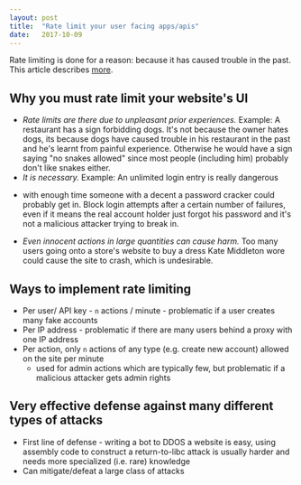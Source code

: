 ```yaml
---
layout: post
title:  "Rate limit your user facing apps/apis"
date:   2017-10-09
---
```


Rate limiting is done for a reason: because it has caused trouble in the past.
This article describes [more](https://blog.codinghorror.com/rate-limiting-and-velocity-checking/).

## Why you must rate limit your website's UI

* _Rate limits are there due to unpleasant prior experiences._
Example: A restaurant has a sign forbidding dogs. 
It's not because the owner hates dogs,
its because dogs have caused trouble in his restaurant in the past
and he's learnt from painful experience.
Otherwise he would have a sign saying "no snakes allowed"
since most people (including him) probably don't like snakes either.
* _It is necessary._ 
Example: An unlimited login entry is really dangerous 
- with enough time someone with a decent a password cracker could probably get in.
Block login attempts after a certain number of failures,
even if it means the real account holder
just forgot his password and it's not a malicious attacker trying to break in.
* _Even innocent actions in large quantities can cause harm._
Too many users going onto a store's website to buy a dress Kate Middleton wore
could cause the site to crash, which is undesirable.

## Ways to implement rate limiting

* Per user/ API key - `n` actions / minute - problematic if a user creates many fake accounts
* Per IP address - problematic if there are many users behind a proxy with one IP address
* Per action, only `n` actions of any type (e.g. create new account) allowed on the site per minute
	- used for admin actions which are typically few, 
		but problematic if a malicious attacker gets admin rights

## Very effective defense against many different types of attacks

* First line of defense - writing a bot to DDOS a website is easy,
	using assembly code to construct a return-to-libc attack is usually harder
	and needs more specialized (i.e. rare) knowledge
* Can mitigate/defeat a large class of attacks